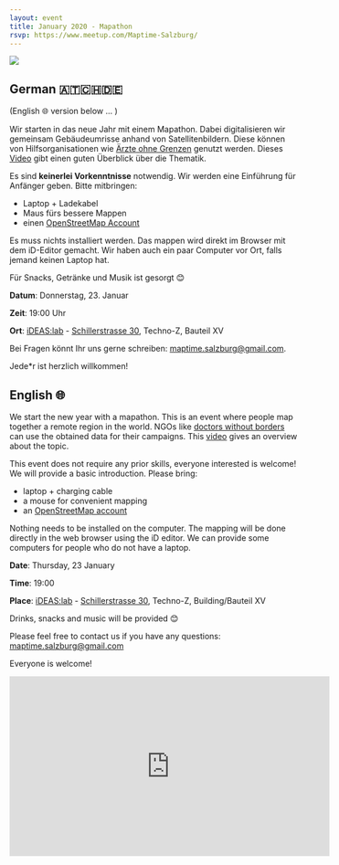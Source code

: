 ```yaml
---
layout: event
title: January 2020 - Mapathon
rsvp: https://www.meetup.com/Maptime-Salzburg/
---
```

![]({{site.baseurl}}/img/2019-09-18_mapping.jpg)

## German 🇦🇹🇨🇭🇩🇪
(English 🌐 version below ... )

Wir starten in das neue Jahr mit einem Mapathon. Dabei digitalisieren wir gemeinsam Gebäudeumrisse anhand von Satellitenbildern. Diese können von Hilfsorganisationen wie [Ärzte ohne Grenzen](https://www.aerzte-ohne-grenzen.at/) genutzt werden. Dieses [Video](https://www.youtube.com/watch?v=pAcsCmvG2hs) gibt einen guten Überblick über die Thematik.

Es sind **keinerlei Vorkenntnisse** notwendig. Wir werden eine Einführung für Anfänger geben. Bitte mitbringen:

* Laptop + Ladekabel
* Maus fürs bessere Mappen
* einen [OpenStreetMap Account](https://www.openstreetmap.org/user/new)

Es muss nichts installiert werden. Das mappen wird direkt im Browser mit dem iD-Editor gemacht. Wir haben auch ein paar Computer vor Ort, falls jemand keinen Laptop hat.

Für Snacks, Getränke und Musik ist gesorgt 😊

**Datum**: Donnerstag, 23. Januar

**Zeit**: 19:00 Uhr

**Ort**: [iDEAS:lab](https://ideaslab.sbg.ac.at/) - [Schillerstrasse 30](https://www.openstreetmap.org/node/4787833494), Techno-Z, Bauteil XV

Bei Fragen könnt Ihr uns gerne schreiben: [maptime.salzburg@gmail.com](mailto:maptime.salzburg@gmail.com?subject=Mapathon). 

Jede*r ist herzlich willkommen!


## English 🌐

We start the new year with a mapathon. This is an event where people map together a remote region in the world. NGOs like [doctors without borders](https://www.aerzte-ohne-grenzen.at/en/msf-work-with-us-en) can use the obtained data for their campaigns. This [video](https://www.youtube.com/watch?v=pAcsCmvG2hs) gives an overview about the topic.

This event does not require any prior skills, everyone interested is welcome! We will provide a basic introduction.
Please bring:

* laptop + charging cable
* a mouse for convenient mapping
* an [OpenStreetMap account](https://www.openstreetmap.org/user/new)

Nothing needs to be installed on the computer. The mapping will be done directly in the web browser using the iD editor. We can provide some computers for people who do not have a laptop. 

**Date**: Thursday, 23 January

**Time**: 19:00

**Place**: [iDEAS:lab](https://ideaslab.sbg.ac.at/) - [Schillerstrasse 30](https://www.openstreetmap.org/node/4787833494), Techno-Z, Building/Bauteil XV

Drinks, snacks and music will be provided 😊

Please feel free to contact us if you have any questions: [maptime.salzburg@gmail.com](mailto:maptime.salzburg@gmail.com?subject=Mapathon)

Everyone is welcome!

<iframe width="560" height="315" src="https://www.youtube.com/embed/pAcsCmvG2hs" frameborder="0" allow="accelerometer; autoplay; encrypted-media; gyroscope; picture-in-picture" allowfullscreen></iframe>
